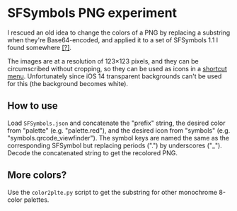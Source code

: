 # SFSymbols PNG experiment

I rescued an old idea to change the colors of a PNG by replacing a substring when they're Base64-encoded,
and applied it to a set of SFSymbols 1.1 I found somewhere [[?]](https://github.com/ActuallyZach/Shortcuts/tree/master/SFSymbols).

The images are at a resolution of 123&times;123 pixels, and they can be circumscribed without cropping, so they can be used as icons in a
[shortcut menu](https://www.reddit.com/r/shortcuts/comments/g4mrj4/guide_on_creating_menus_with_icons_vcard_menus/).
Unfortunately since iOS 14 transparent backgrounds can't be used for this (the background becomes white).

## How to use

Load `SFSymbols.json` and concatenate the "prefix" string, the desired color from "palette" (e.g. "palette.red"),
and the desired icon from "symbols" (e.g. "symbols.qrcode_viewfinder"). The symbol keys are named the same as the corresponding SFSymbol
but replacing periods (".") by underscores ("\_"). Decode the concatenated string to get the recolored PNG.

## More colors?

Use the `color2plte.py` script to get the substring for other monochrome 8-color palettes.
